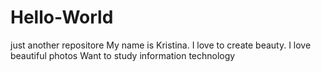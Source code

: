 # Hello-World
just another repositore
My name is Kristina. I love to create beauty. I love beautiful photos
Want to study information technology
